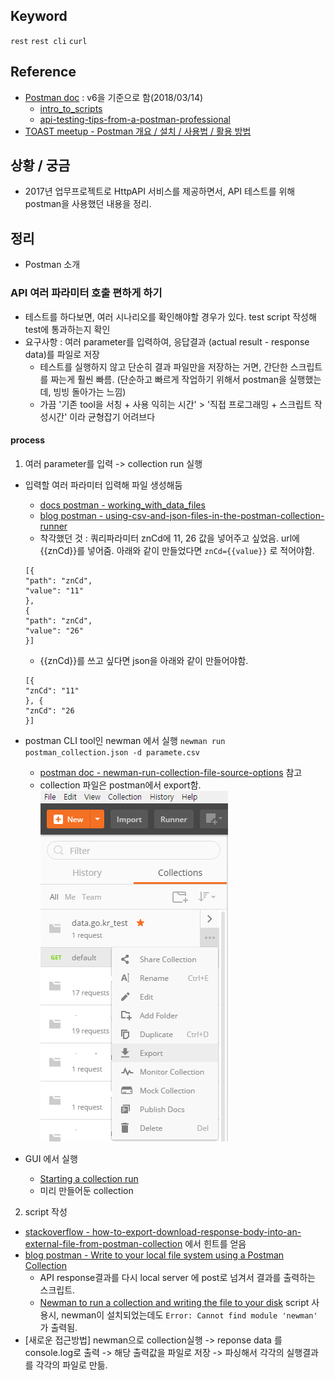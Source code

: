 ## Keyword
`rest` `rest cli` `curl`

## Reference
- [Postman doc](https://www.getpostman.com/docs/) : v6을 기준으로 함(2018/03/14)
  - [intro_to_scripts](https://www.getpostman.com/docs/v6/postman/scripts/intro_to_scripts)
  - [api-testing-tips-from-a-postman-professional](http://blog.getpostman.com/2017/07/28/api-testing-tips-from-a-postman-professional/)
- [TOAST meetup - Postman 개요 / 설치 / 사용법 / 활용 방법](http://meetup.toast.com/posts/107)

## 상황 / 궁금
- 2017년 업무프로젝트로 HttpAPI 서비스를 제공하면서, API 테스트를 위해 postman을 사용했던 내용을 정리.

## 정리
- Postman 소개 

### API 여러 파라미터 호출 편하게 하기
- 테스트를 하다보면, 여러 시나리오를 확인해야할 경우가 있다. test script 작성해 test에 통과하는지 확인
- 요구사항 : 여러 parameter를 입력하여, 응답결과 (actual result - response data)를 파일로 저장
  - 테스트를 실행하지 않고 단순히 결과 파일만을 저장하는 거면, 간단한 스크립트를 짜는게 훨씬 빠름. (단순하고 빠르게 작업하기 위해서 postman을 실행했는데, 빙빙 돌아가는 느낌)
  - 가끔 '기존 tool을 서칭 + 사용 익히는 시간' > '직접 프로그래밍 + 스크립트 작성시간' 이라 균형잡기 어려브다
  
#### process
1. 여러 parameter를 입력 -> collection run 실행
- 입력할 여러 파라미터 입력해 파일 생성해둠 
  - [docs postman - working_with_data_files](https://www.getpostman.com/docs/v6/postman/collection_runs/working_with_data_files)
  - [blog postman - using-csv-and-json-files-in-the-postman-collection-runner](http://blog.getpostman.com/2014/10/28/using-csv-and-json-files-in-the-postman-collection-runner/)
  - 착각했던 것 : 쿼리파라미터 znCd에 11, 26 값을 넣어주고 싶었음. url에 {{znCd}}를 넣어줌. 아래와 같이 만들었다면 `znCd={{value}}` 로 적어야함.
  ```
  [{
  "path": "znCd",
  "value": "11" 
  }, 
  {
  "path": "znCd",
  "value": "26"
  }]
  ```
  - {{znCd}}를 쓰고 싶다면 json을 아래와 같이 만들어야함. 
  ```
  [{
  "znCd": "11"
  }, {
  "znCd": "26
  }]
  ```

- postman CLI tool인 newman 에서 실행 
  `newman run postman_collection.json -d paramete.csv`
  - [postman doc - newman-run-collection-file-source-options](https://www.npmjs.com/package/newman#newman-run-collection-file-source-options) 참고
  - collection 파일은 postman에서 export함.
    ![export collection](Image/postman_export_collection.png)
- GUI 에서 실행
  - [Starting a collection run](https://www.getpostman.com/docs/v6/postman/collection_runs/starting_a_collection_run)
  - 미리 만들어둔 collection 
2. script 작성
- [stackoverflow - how-to-export-download-response-body-into-an-external-file-from-postman-collection](https://stackoverflow.com/questions/48113414/how-to-export-download-response-body-into-an-external-file-from-postman-collecti) 에서 힌트를 얻음
- [blog postman - Write to your local file system using a Postman Collection](http://blog.getpostman.com/2017/09/01/write-to-your-local-file-system-using-a-postman-collection/)
  - API response결과를 다시 local server 에 post로 넘겨서 결과를 출력하는 스크립트.
  - [ Newman to run a collection and writing the file to your disk](https://github.com/postmanlabs/postman-app-support/issues/3033#issuecomment-301758179) script 사용시, newman이 설치되었는데도 `Error: Cannot find module 'newman'` 가 출력됨.
- [새로운 접근방법] newman으로 collection실행 -> reponse data 를 console.log로 출력 -> 해당 출력값을 파일로 저장 -> 파싱해서 각각의 실행결과를 각각의 파일로 만듦.
